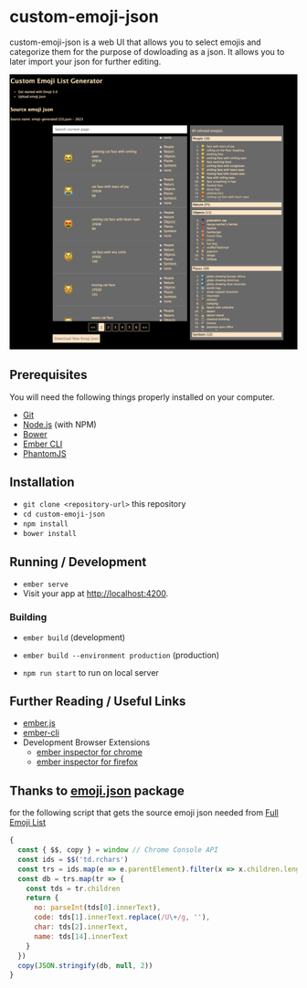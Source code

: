 # custom-emoji-json

custom-emoji-json is a web UI that allows you to select emojis and categorize them for the purpose of dowloading as a json.
It allows you to later import your json for further editing.

![Alt text](/customEmojiPic.png?raw=true "Screen Shot")

## Prerequisites

You will need the following things properly installed on your computer.

* [Git](https://git-scm.com/)
* [Node.js](https://nodejs.org/) (with NPM)
* [Bower](https://bower.io/)
* [Ember CLI](https://ember-cli.com/)
* [PhantomJS](http://phantomjs.org/)

## Installation

* `git clone <repository-url>` this repository
* `cd custom-emoji-json`
* `npm install`
* `bower install`

## Running / Development

* `ember serve`
* Visit your app at [http://localhost:4200](http://localhost:4200).

### Building

* `ember build` (development)
* `ember build --environment production` (production)

* `npm run start` to run on local server

## Further Reading / Useful Links

* [ember.js](http://emberjs.com/)
* [ember-cli](https://ember-cli.com/)
* Development Browser Extensions
  * [ember inspector for chrome](https://chrome.google.com/webstore/detail/ember-inspector/bmdblncegkenkacieihfhpjfppoconhi)
  * [ember inspector for firefox](https://addons.mozilla.org/en-US/firefox/addon/ember-inspector/)

## Thanks to [emoji.json](https://github.com/amio/emoji.json/tree/d7d6adc5fe441d2c0df59b42caeadb8ad4eacade) package
for the following script that gets the source emoji json needed from [Full Emoji List](http://unicode.org/emoji/charts/full-emoji-list.html) 

```javascript
{
  const { $$, copy } = window // Chrome Console API
  const ids = $$('td.rchars')
  const trs = ids.map(e => e.parentElement).filter(x => x.children.length === 15)
  const db = trs.map(tr => {
    const tds = tr.children
    return {
      no: parseInt(tds[0].innerText),
      code: tds[1].innerText.replace(/U\+/g, ''),
      char: tds[2].innerText,
      name: tds[14].innerText
    }
  })
  copy(JSON.stringify(db, null, 2))
}
```
